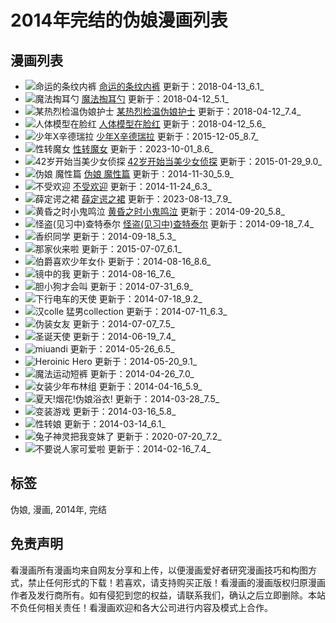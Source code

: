 # 2014年完结的伪娘漫画列表

## 漫画列表

- ![命运的条纹内裤](//cf.mhgui.com/cpic/b/27768.jpg) [命运的条纹内裤](https://www.manhuagui.com/comic/27768/) 更新于：2018-04-13_6.1_
- ![魔法掏耳勺](//cf.mhgui.com/cpic/b/27760.jpg) [魔法掏耳勺](https://www.manhuagui.com/comic/27760/) 更新于：2018-04-12_5.1_
- ![某热烈检温伪娘护士](//cf.mhgui.com/cpic/b/27759.jpg) [某热烈检温伪娘护士](https://www.manhuagui.com/comic/27759/) 更新于：2018-04-12_7.4_
- ![人体模型在脸红](//cf.mhgui.com/cpic/b/27758.jpg) [人体模型在脸红](https://www.manhuagui.com/comic/27758/) 更新于：2018-04-12_5.6_
- ![少年X辛德瑞拉](//cf.mhgui.com/cpic/b/18729.jpg) [少年X辛德瑞拉](https://www.manhuagui.com/comic/18729/) 更新于：2015-12-05_8.7_
- ![性转魔女](//cf.mhgui.com/cpic/b/16350.jpg) [性转魔女](https://www.manhuagui.com/comic/16350/) 更新于：2023-10-01_8.6_
- ![42岁开始当美少女侦探](//cf.mhgui.com/cpic/b/15800.jpg) [42岁开始当美少女侦探](https://www.manhuagui.com/comic/15800/) 更新于：2015-01-29_9.0_
- ![伪娘 魔性篇](//cf.mhgui.com/cpic/b/15631.jpg) [伪娘 魔性篇](https://www.manhuagui.com/comic/15631/) 更新于：2014-11-30_5.9_
- ![不受欢迎](//cf.mhgui.com/cpic/b/15561.jpg) [不受欢迎](https://www.manhuagui.com/comic/15561/) 更新于：2014-11-24_6.3_
- ![薛定谔之裙](//cf.mhgui.com/cpic/b/15513.jpg) [薛定谔之裙](https://www.manhuagui.com/comic/15513/) 更新于：2023-08-13_7.9_
- ![黄昏之时小鬼鸣泣](//cf.mhgui.com/cpic/b/14752.jpg) [黄昏之时小鬼鸣泣](https://www.manhuagui.com/comic/14752/) 更新于：2014-09-20_5.8_
- ![怪盗(见习中)查特泰尔](//cf.mhgui.com/cpic/b/14707.jpg) [怪盗(见习中)查特泰尔](https://www.manhuagui.com/comic/14707/) 更新于：2014-09-18_7.4_
- ![香织同学](https://www.manhuagui.com/comic/14706/) 更新于：2014-09-18_5.3_
- ![那家伙来啦](https://www.manhuagui.com/comic/14403/) 更新于：2015-07-07_6.1_
- ![伯爵喜欢少年女仆](https://www.manhuagui.com/comic/14252/) 更新于：2014-08-16_8.6_
- ![镜中的我](https://www.manhuagui.com/comic/14251/) 更新于：2014-08-16_7.6_
- ![胆小狗才会叫](https://www.manhuagui.com/comic/14050/) 更新于：2014-07-31_6.9_
- ![下行电车的天使](https://www.manhuagui.com/comic/13848/) 更新于：2014-07-18_9.2_
- ![汉colle 猛男collection](https://www.manhuagui.com/comic/13786/) 更新于：2014-07-11_6.3_
- ![伪装女友](https://www.manhuagui.com/comic/13736/) 更新于：2014-07-07_7.5_
- ![圣诞天使](https://www.manhuagui.com/comic/13546/) 更新于：2014-06-19_7.4_
- ![miuandi](https://www.manhuagui.com/comic/13303/) 更新于：2014-05-26_6.5_
- ![Heroinic Hero](https://www.manhuagui.com/comic/13238/) 更新于：2014-05-20_9.1_
- ![魔法运动短裤](https://www.manhuagui.com/comic/12968/) 更新于：2014-04-26_7.0_
- ![女装少年布林组](https://www.manhuagui.com/comic/12878/) 更新于：2014-04-16_5.9_
- ![夏天!烟花!伪娘浴衣!](https://www.manhuagui.com/comic/12654/) 更新于：2014-03-28_7.5_
- ![变装游戏](https://www.manhuagui.com/comic/12513/) 更新于：2014-03-16_5.8_
- ![性转娘](https://www.manhuagui.com/comic/12478/) 更新于：2014-03-14_6.1_
- ![兔子神灵把我变妹了](https://www.manhuagui.com/comic/12319/) 更新于：2020-07-20_7.2_
- ![不要说人家可爱啦](https://www.manhuagui.com/comic/12160/) 更新于：2014-02-16_7.4_

## 标签
伪娘, 漫画, 2014年, 完结

## 免责声明
看漫画所有漫画均来自网友分享和上传，以便漫画爱好者研究漫画技巧和构图方式，禁止任何形式的下载！若喜欢，请支持购买正版！看漫画的漫画版权归原漫画作者及发行商所有。如有侵犯到您的权益，请联系我们，确认之后立即删除。本站不负任何相关责任！看漫画欢迎和各大公司进行内容及模式上合作。